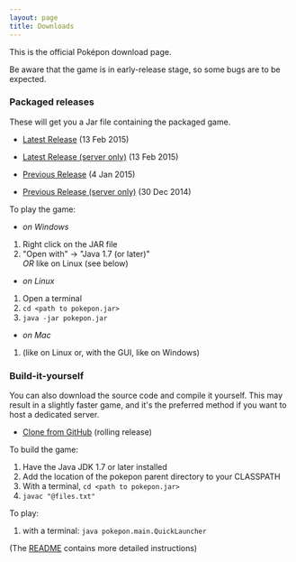 ```yaml
---
layout: page
title: Downloads
---
```


This is the official Pok&eacute;pon download page.

Be aware that the game is in early-release stage, so some bugs are to be expected.

### Packaged releases ###
These will get you a Jar file containing the packaged game. 

* [Latest Release](/downloads/pokepon.jar) (13 Feb 2015)
* [Latest Release (server only)](/downloads/pokepon-server.jar) (13 Feb 2015)

* [Previous Release](/downloads/pokepon.jar.old.1) (4 Jan 2015)
* [Previous Release (server only)](/downloads/pokepon-server.jar.old.1) (30 Dec 2014)

To play the game:  

* *on Windows*
1. Right click on the JAR file
2. "Open with" -> "Java 1.7 (or later)"  
*OR* like on Linux (see below)

* *on Linux*
1. Open a terminal
2. `cd <path to pokepon.jar>`
3. `java -jar pokepon.jar`

* *on Mac*
1. (like on Linux or, with the GUI, like on Windows)


### Build-it-yourself ###
You can also download the source code and compile it yourself.
This may result in a slightly faster game, and it's the preferred method
if you want to host a dedicated server.

* [Clone from GitHub](https://github.com/silverweed/pokepon.git) (rolling release)

To build the game:

1. Have the Java JDK 1.7 or later installed
2. Add the location of the pokepon parent directory to your CLASSPATH
3. With a terminal, `cd <path to pokepon.jar>`
4. `javac "@files.txt"`

To play:

1. with a terminal: `java pokepon.main.QuickLauncher`

(The [README](https://github.com/silverweed/pokepon/blob/master/README.md) contains more detailed instructions)

